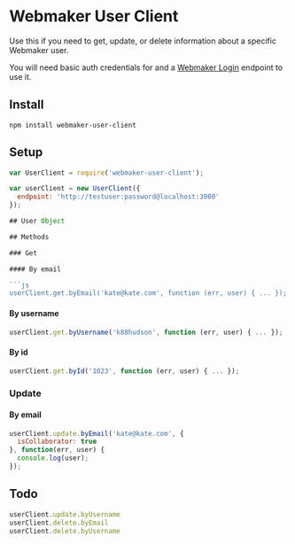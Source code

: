 # Webmaker User Client

Use this if you need to get, update, or delete information about a specific Webmaker user.

You will need basic auth credentials for and a [Webmaker Login](https://github.com/mozilla/login.webmaker.org) endpoint to use it.

## Install

`npm install webmaker-user-client`


## Setup

```js
var UserClient = require('webmaker-user-client');

var userClient = new UserClient({
  endpoint: 'http://testuser:password@localhost:3000'
});

## User Object

## Methods

### Get

#### By email

```js
userClient.get.byEmail('kate@kate.com', function (err, user) { ... });
```

#### By username

```js
userClient.get.byUsername('k88hudson', function (err, user) { ... });
```

#### By id

```js
userClient.get.byId('1023', function (err, user) { ... });
```

### Update

#### By email

```js
userClient.update.byEmail('kate@kate.com', {
  isCollaborator: true
}, function(err, user) {
  console.log(user);
});
```

## Todo

```js
userClient.update.byUsername
userClient.delete.byEmail
userClient.delete.byUsername

```
